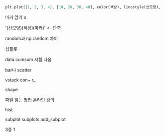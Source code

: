 ```python
plt.plot([1, 2, 3, 4], [10, 20, 30, 40], color(색상), linestyle(선모양), marker(점모양), label(범례))

```

마커 암기 x

'(선모양)(색상)(마커)' <- 단축

random과 np.random 차이

섭플롯

data.cumsum 시험 나옴


bar나 scatter 

vstack con~ r_

shape

파일 읽는 방법 온라인 강의

hist

subplot
subplots
add_subplot

3중 1

